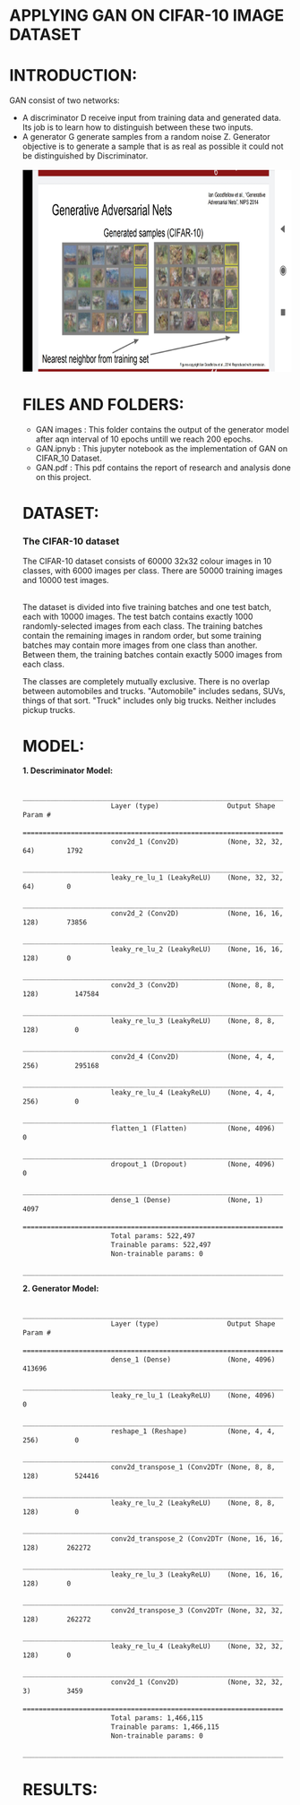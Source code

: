 # APPLYING GAN ON CIFAR-10 IMAGE DATASET

# INTRODUCTION:

GAN consist of two networks:
<ul>
  <li>A discriminator D receive input from training data and generated data. Its job is to learn how to distinguish between these two inputs.</li>
  <li>A generator G generate samples from a random noise Z. Generator objective is to generate a sample that is as real as possible it could not be distinguished by        Discriminator.</li>
<br>
<img src = "https://github.com/AYUSH-ISHAN/GANS_on_CIFAR-10/blob/main/GANS.jpg" height = "360" width = "660"/>

# FILES AND FOLDERS:
  
<ul>
  <li>GAN images : This folder contains the output of the generator model after aqn interval of 10 epochs untill we reach 200 epochs.</li>
  <li>GAN.ipnyb : This jupyter notebook as the implementation of GAN on CIFAR_10 Dataset.</li>
  <li>GAN.pdf : This pdf contains the report of research and analysis done on this project.</li>
</ul>
  
# DATASET:

<h3><B>The CIFAR-10 dataset</B></h3>
The CIFAR-10 dataset consists of 60000 32x32 colour images in 10 classes, with 6000 images per class. There are 50000 training images and 10000 test images.<br>
<br>
<p>The dataset is divided into five training batches and one test batch, each with 10000 images. The test batch contains exactly 1000 randomly-selected images from each class. The training batches contain the remaining images in random order, but some training batches may contain more images from one class than another. Between them, the training batches contain exactly 5000 images from each class.</p>
The classes are completely mutually exclusive. There is no overlap between automobiles and trucks. "Automobile" includes sedans, SUVs, things of that sort. "Truck" includes only big trucks. Neither includes pickup trucks.

# MODEL:
  
  <B>1. Descriminator Model:</B>
  
                          _________________________________________________________________
                          Layer (type)                 Output Shape              Param #
                          =================================================================
                          conv2d_1 (Conv2D)            (None, 32, 32, 64)        1792
                          _________________________________________________________________
                          leaky_re_lu_1 (LeakyReLU)    (None, 32, 32, 64)        0
                          _________________________________________________________________
                          conv2d_2 (Conv2D)            (None, 16, 16, 128)       73856
                          _________________________________________________________________
                          leaky_re_lu_2 (LeakyReLU)    (None, 16, 16, 128)       0
                          _________________________________________________________________
                          conv2d_3 (Conv2D)            (None, 8, 8, 128)         147584
                          _________________________________________________________________
                          leaky_re_lu_3 (LeakyReLU)    (None, 8, 8, 128)         0
                          _________________________________________________________________
                          conv2d_4 (Conv2D)            (None, 4, 4, 256)         295168
                          _________________________________________________________________
                          leaky_re_lu_4 (LeakyReLU)    (None, 4, 4, 256)         0
                          _________________________________________________________________
                          flatten_1 (Flatten)          (None, 4096)              0
                          _________________________________________________________________
                          dropout_1 (Dropout)          (None, 4096)              0
                          _________________________________________________________________
                          dense_1 (Dense)              (None, 1)                 4097
                          =================================================================
                          Total params: 522,497
                          Trainable params: 522,497
                          Non-trainable params: 0
                          _________________________________________________________________
  <B>2. Generator Model:</B><br>

  
                          _________________________________________________________________
                          Layer (type)                 Output Shape              Param #
                          =================================================================
                          dense_1 (Dense)              (None, 4096)              413696
                          _________________________________________________________________
                          leaky_re_lu_1 (LeakyReLU)    (None, 4096)              0
                          _________________________________________________________________
                          reshape_1 (Reshape)          (None, 4, 4, 256)         0
                          _________________________________________________________________
                          conv2d_transpose_1 (Conv2DTr (None, 8, 8, 128)         524416
                          _________________________________________________________________
                          leaky_re_lu_2 (LeakyReLU)    (None, 8, 8, 128)         0
                          _________________________________________________________________
                          conv2d_transpose_2 (Conv2DTr (None, 16, 16, 128)       262272
                          _________________________________________________________________
                          leaky_re_lu_3 (LeakyReLU)    (None, 16, 16, 128)       0
                          _________________________________________________________________
                          conv2d_transpose_3 (Conv2DTr (None, 32, 32, 128)       262272
                          _________________________________________________________________
                          leaky_re_lu_4 (LeakyReLU)    (None, 32, 32, 128)       0
                          _________________________________________________________________
                          conv2d_1 (Conv2D)            (None, 32, 32, 3)         3459
                          =================================================================
                          Total params: 1,466,115
                          Trainable params: 1,466,115
                          Non-trainable params: 0
                          _________________________________________________________________
  

# RESULTS:
  




